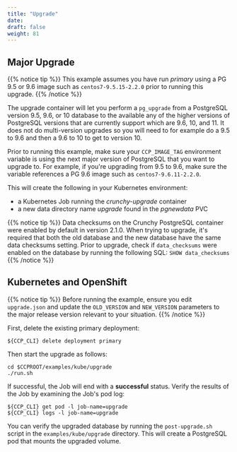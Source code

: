 ```yaml
---
title: "Upgrade"
date: 
draft: false
weight: 81
---
```


## Major Upgrade

{{% notice tip %}}
This example assumes you have run *primary* using a PG 9.5 or 9.6 image
such as `centos7-9.5.15-2.2.0` prior to running this upgrade.
{{% /notice %}}

The upgrade container will let you perform a `pg_upgrade` from a PostgreSQL version 9.5, 9.6, or 10 database to the available any of the higher versions of PostgreSQL versions that are currently support which are 9.6, 10, and 11. It does not do multi-version upgrades so you will need to for example do a 9.5 to 9.6 and then a 9.6 to 10 to get to version 10.

Prior to running this example, make sure your `CCP_IMAGE_TAG`
environment variable is using the next major version of PostgreSQL that you
want to upgrade to. For example, if you're upgrading from 9.5 to 9.6, make
sure the variable references a PG 9.6 image such as `centos7-9.6.11-2.2.0`.

This will create the following in your Kubernetes environment:

 * a Kubernetes Job running the *crunchy-upgrade* container
 * a new data directory name *upgrade* found in the *pgnewdata* PVC

{{% notice tip %}}
Data checksums on the Crunchy PostgreSQL container were enabled by default in version 2.1.0.
When trying to upgrade, it's required that both the old database and the new database
have the same data checksums setting.  Prior to upgrade, check if `data_checksums`
were enabled on the database by running the following SQL: `SHOW data_checksums`
{{% /notice %}}

## Kubernetes and OpenShift

{{% notice tip %}}
Before running the example, ensure you edit `upgrade.json` and update the `OLD_VERSION`
and `NEW_VERSION` parameters to the major release version relevant to your situation.
{{% /notice %}}

First, delete the existing primary deployment:
```
${CCP_CLI} delete deployment primary
```
Then start the upgrade as follows:

```
cd $CCPROOT/examples/kube/upgrade
./run.sh
```

If successful, the Job will end with a **successful** status. Verify
the results of the Job by examining the Job's pod log:
```
${CCP_CLI} get pod -l job-name=upgrade
${CCP_CLI} logs -l job-name=upgrade
```

You can verify the upgraded database by running the `post-upgrade.sh` script in the
`examples/kube/upgrade` directory.  This will create a PostgreSQL pod that mounts the
upgraded volume.
